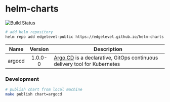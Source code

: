 # helm-charts

[![Build Status][travis-image]][travis-url]

[travis-image]: https://travis-ci.org/edgelevel/helm-charts.svg?branch=master
[travis-url]: https://travis-ci.org/edgelevel/helm-charts

```bash
# add helm repository
helm repo add edgelevel-public https://edgelevel.github.io/helm-charts
```

| Name | Version | Description |
| ---- |:-------:| ----------- |
| argocd | 1.0.0-0 | [Argo CD](https://argoproj.github.io/argo-cd/) is a declarative, GitOps continuous delivery tool for Kubernetes |

### Development

```bash
# publish chart from local machine
make publish chart=argocd
```
